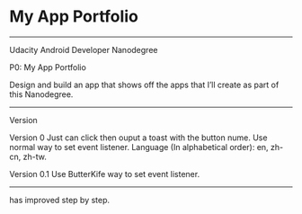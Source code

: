 # My App Portfolio

************************************
Udacity Android Developer Nanodegree

P0: My App Portfolio

Design and build an app that shows off the apps that I’ll create as part of this Nanodegree.
************************************
Version

Version 0
Just can click then ouput a toast with the button nume.
Use normal way to set event listener.
Language (In alphabetical order): en, zh-cn, zh-tw.

Version 0.1
Use ButterKife way to set event listener.
************************************
has improved step by step.
